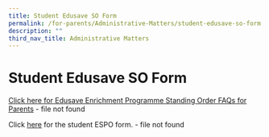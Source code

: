 ```yaml
---
title: Student Edusave SO Form
permalink: /for-parents/Administrative-Matters/student-edusave-so-form
description: ""
third_nav_title: Administrative Matters
---
```

# **Student Edusave SO Form**

  
[Click here for Edusave Enrichment Programme Standing Order FAQs for Parents](https://cedarpri-moe-edu-sg-admin.cwp.sg/qql/slot/u536/Parents/Administrative%20matters%20form/Annex%20A_School%20Bill%20FAQ%20for%20Parents.pdf)  - file not found
  
Click [here](https://cedarpri-moe-edu-sg-admin.cwp.sg/qql/slot/u536/Parents/Administrative%20matters%20form/Edusave_SO_Form_SPMM.docx) for the student ESPO form. - file not found